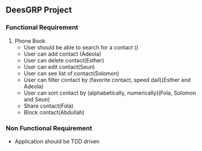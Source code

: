 ## DeesGRP Project
### Functional Requirement
1. Phone Book
    - User should be able to search for a contact ()
    - User can add contact (Adeola)
    - User can delete contact(Esther)
    - User can edit contact(Seun)
    - User can see list of contact(Solomon)
    - User can filter contact by (favorite contact, speed dail)(Esther and Adeola)
    - User can sort contact by (alphabetically, numerically)(Fola, Solomon and Seun)
    - Share contact(Fola)
    - Block contact(Abdullah)

### Non Functional Requirement
- Application should be TDD driven